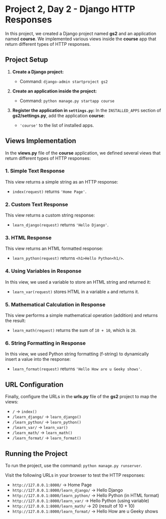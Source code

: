 # Project 2, Day 2 - Django HTTP Responses

In this project, we created a Django project named **gs2** and an application named **course**. We implemented various views inside the **course** app that return different types of HTTP responses.

## Project Setup

1. **Create a Django project:**
   - Command: `django-admin startproject gs2`

2. **Create an application inside the project:**
   - Command: `python manage.py startapp course`

3. **Register the application in `settings.py`:**
   In the `INSTALLED_APPS` section of **gs2/settings.py**, add the application **course**:
   - `'course'` to the list of installed apps.

## Views Implementation

In the **views.py** file of the **course** application, we defined several views that return different types of HTTP responses:

### 1. Simple Text Response
This view returns a simple string as an HTTP response:
   - `index(request)` returns `'Home Page'`.

### 2. Custom Text Response
This view returns a custom string response:
   - `learn_django(request)` returns `'Hello Django'`.

### 3. HTML Response
This view returns an HTML formatted response:
   - `learn_python(request)` returns `<h1>Hello Python<h1/>`.

### 4. Using Variables in Response
In this view, we used a variable to store an HTML string and returned it:
   - `learn_var(request)` stores HTML in a variable `a` and returns it.

### 5. Mathematical Calculation in Response
This view performs a simple mathematical operation (addition) and returns the result:
   - `learn_math(request)` returns the sum of `10 + 10`, which is `20`.

### 6. String Formatting in Response
In this view, we used Python string formatting (f-string) to dynamically insert a value into the response:
   - `learn_format(request)` returns `'Hello How are u Geeky shows'`.

## URL Configuration

Finally, configure the URLs in the **urls.py** file of the **gs2** project to map the views:
   - `/` → `index()`
   - `/learn_django/` → `learn_django()`
   - `/learn_python/` → `learn_python()`
   - `/learn_var/` → `learn_var()`
   - `/learn_math/` → `learn_math()`
   - `/learn_format/` → `learn_format()`

## Running the Project

To run the project, use the command: `python manage.py runserver`.

Visit the following URLs in your browser to test the HTTP responses:
   - `http://127.0.0.1:8000/` → Home Page
   - `http://127.0.0.1:8000/learn_django/` → Hello Django
   - `http://127.0.0.1:8000/learn_python/` → Hello Python (in HTML format)
   - `http://127.0.0.1:8000/learn_var/` → Hello Python (using variable)
   - `http://127.0.0.1:8000/learn_math/` → 20 (result of 10 + 10)
   - `http://127.0.0.1:8000/learn_format/` → Hello How are u Geeky shows
